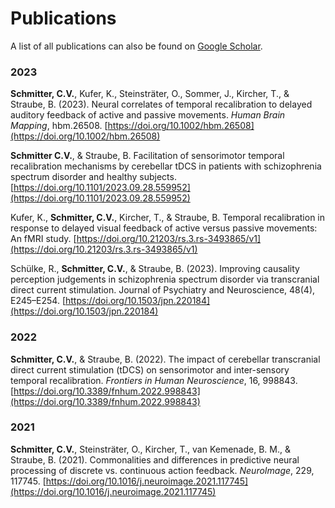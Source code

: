 # Publications

A list of all publications can also be found on [Google Scholar](https://scholar.google.de/citations?user=Kb4w59wAAAAJ&hl=de).

### 2023

**Schmitter, C.V.**, Kufer, K., Steinsträter, O., Sommer, J., Kircher, T., & Straube, B. (2023). Neural correlates of temporal   recalibration to delayed auditory feedback of active and passive movements. *Human Brain Mapping*, hbm.26508. [https://doi.org/10.1002/hbm.26508](https://doi.org/10.1002/hbm.26508)

**Schmitter C.V.**, & Straube, B. Facilitation of sensorimotor temporal recalibration mechanisms by cerebellar tDCS in patients with schizophrenia spectrum disorder and healthy subjects. [https://doi.org/10.1101/2023.09.28.559952](https://doi.org/10.1101/2023.09.28.559952)

Kufer, K., **Schmitter, C.V.**, Kircher, T., & Straube, B. Temporal recalibration in response to delayed visual feedback of active versus passive movements: An fMRI study. [https://doi.org/10.21203/rs.3.rs-3493865/v1](https://doi.org/10.21203/rs.3.rs-3493865/v1)

Schülke, R., **Schmitter, C.V.**, & Straube, B. (2023). Improving causality perception judgements in schizophrenia spectrum disorder via transcranial direct current stimulation. Journal of Psychiatry and Neuroscience, 48(4), E245–E254. [https://doi.org/10.1503/jpn.220184](https://doi.org/10.1503/jpn.220184)


### 2022

**Schmitter, C.V.**, & Straube, B. (2022). The impact of cerebellar transcranial direct current stimulation (tDCS) on sensorimotor and inter-sensory temporal recalibration. *Frontiers in Human Neuroscience*, 16, 998843. [https://doi.org/10.3389/fnhum.2022.998843](https://doi.org/10.3389/fnhum.2022.998843)


### 2021

**Schmitter, C.V.**, Steinsträter, O., Kircher, T., van Kemenade, B. M., & Straube, B. (2021). Commonalities and differences in predictive neural processing of discrete vs. continuous action feedback. *NeuroImage*, 229, 117745. [https://doi.org/10.1016/j.neuroimage.2021.117745](https://doi.org/10.1016/j.neuroimage.2021.117745)

